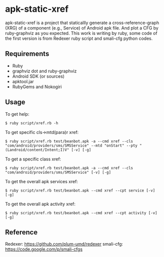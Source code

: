 apk-static-xref
=======

apk-static-xref is a project that staticallly generate a cross-reference-graph 
(XRG) of a component (e.g., Service) of Android apk file. And plot a CFG by 
ruby-graphviz as you expected.
This work is writing by ruby, some code of the first version is from Redexer 
ruby script and smali-cfg python codes.

Requirements
------------

* Ruby
* graphviz dot and ruby-graphviz
* Android SDK (or sources)
* apktool.jar
* RubyGems and Nokogiri

Usage
-----

To get help:

	$ ruby script/xref.rb -h

To get specific cls->mtd(para)r xref:

    $ ruby script/xref.rb test/beanbot.apk -a --cmd xref --cls "com/android/providers/sms/SMSService" --mtd "onStart" --pty "(Landroid/content/Intent;I)V" [-v] [-g]

To get a specific class xref:

	$ ruby script/xref.rb test/beanbot.apk -a --cmd xref --cls "com/android/providers/sms/SMSService" [-v] [-g]

To get the overall apk services xref:

    $ ruby script/xref.rb test/beanbot.apk --cmd xref --cpt service [-v] [-g]
    
To get the overall apk activity xref:

    $ ruby script/xref.rb test/beanbot.apk --cmd xref --cpt activity [-v] [-g]
    


Reference
-----

Redexer: https://github.com/plum-umd/redexer
smali-cfg: https://code.google.com/p/smali-cfgs
